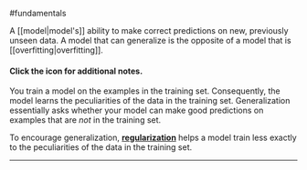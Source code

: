 #fundamentals

A [[model|model&#39;s]] ability to make correct predictions on new,
previously unseen data. A model that can generalize is the opposite
of a model that is [[overfitting|overfitting]].

<section class="expandable">

<h4 class="showalways" id="click-the-icon-for-additional-notes._6" data-text=" Click the icon for additional notes. " tabindex="-1">
Click the icon for additional notes.
</h4>

<div class="expand-background">

You train a model on the examples in the training set. Consequently, the
model learns the peculiarities of the data in the training set. Generalization
essentially asks whether your model can make good predictions on examples
that are <i>not</i> in the training set.



To encourage generalization,
<a href="#regularization"><b>regularization</b></a> helps a model train
less exactly to the peculiarities of the data in the training set.

</div>

<hr />
</section>

